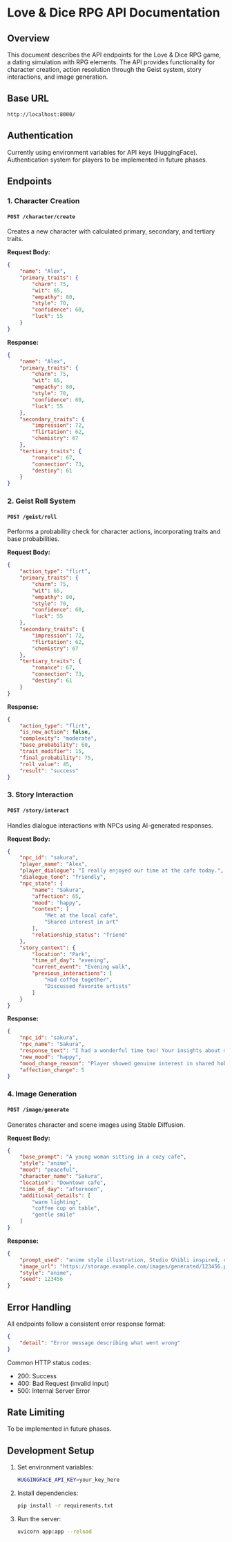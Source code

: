 # Love & Dice RPG API Documentation

## Overview
This document describes the API endpoints for the Love & Dice RPG game, a dating simulation with RPG elements. The API provides functionality for character creation, action resolution through the Geist system, story interactions, and image generation.

## Base URL
```
http://localhost:8000/
```

## Authentication
Currently using environment variables for API keys (HuggingFace). Authentication system for players to be implemented in future phases.

## Endpoints

### 1. Character Creation
#### `POST /character/create`
Creates a new character with calculated primary, secondary, and tertiary traits.

**Request Body:**
```json
{
    "name": "Alex",
    "primary_traits": {
        "charm": 75,
        "wit": 65,
        "empathy": 80,
        "style": 70,
        "confidence": 60,
        "luck": 55
    }
}
```

**Response:**
```json
{
    "name": "Alex",
    "primary_traits": {
        "charm": 75,
        "wit": 65,
        "empathy": 80,
        "style": 70,
        "confidence": 60,
        "luck": 55
    },
    "secondary_traits": {
        "impression": 72,
        "flirtation": 62,
        "chemistry": 67
    },
    "tertiary_traits": {
        "romance": 67,
        "connection": 73,
        "destiny": 61
    }
}
```

### 2. Geist Roll System
#### `POST /geist/roll`
Performs a probability check for character actions, incorporating traits and base probabilities.

**Request Body:**
```json
{
    "action_type": "flirt",
    "primary_traits": {
        "charm": 75,
        "wit": 65,
        "empathy": 80,
        "style": 70,
        "confidence": 60,
        "luck": 55
    },
    "secondary_traits": {
        "impression": 72,
        "flirtation": 62,
        "chemistry": 67
    },
    "tertiary_traits": {
        "romance": 67,
        "connection": 73,
        "destiny": 61
    }
}
```

**Response:**
```json
{
    "action_type": "flirt",
    "is_new_action": false,
    "complexity": "moderate",
    "base_probability": 60,
    "trait_modifier": 15,
    "final_probability": 75,
    "roll_value": 45,
    "result": "success"
}
```

### 3. Story Interaction
#### `POST /story/interact`
Handles dialogue interactions with NPCs using AI-generated responses.

**Request Body:**
```json
{
    "npc_id": "sakura",
    "player_name": "Alex",
    "player_dialogue": "I really enjoyed our time at the cafe today.",
    "dialogue_tone": "friendly",
    "npc_state": {
        "name": "Sakura",
        "affection": 65,
        "mood": "happy",
        "context": [
            "Met at the local cafe",
            "Shared interest in art"
        ],
        "relationship_status": "friend"
    },
    "story_context": {
        "location": "Park",
        "time_of_day": "evening",
        "current_event": "Evening walk",
        "previous_interactions": [
            "Had coffee together",
            "Discussed favorite artists"
        ]
    }
}
```

**Response:**
```json
{
    "npc_id": "sakura",
    "npc_name": "Sakura",
    "response_text": "I had a wonderful time too! Your insights about modern art were fascinating.",
    "new_mood": "happy",
    "mood_change_reason": "Player showed genuine interest in shared hobby",
    "affection_change": 5
}
```

### 4. Image Generation
#### `POST /image/generate`
Generates character and scene images using Stable Diffusion.

**Request Body:**
```json
{
    "base_prompt": "A young woman sitting in a cozy cafe",
    "style": "anime",
    "mood": "peaceful",
    "character_name": "Sakura",
    "location": "Downtown cafe",
    "time_of_day": "afternoon",
    "additional_details": [
        "warm lighting",
        "coffee cup on table",
        "gentle smile"
    ]
}
```

**Response:**
```json
{
    "prompt_used": "anime style illustration, Studio Ghibli inspired, character named Sakura, A young woman sitting in a cozy cafe, in Downtown cafe, during afternoon, peaceful atmosphere, warm lighting, coffee cup on table, gentle smile, masterpiece, best quality, highly detailed, beautiful composition, sharp focus",
    "image_url": "https://storage.example.com/images/generated/123456.png",
    "style": "anime",
    "seed": 123456
}
```

## Error Handling
All endpoints follow a consistent error response format:

```json
{
    "detail": "Error message describing what went wrong"
}
```

Common HTTP status codes:
- 200: Success
- 400: Bad Request (invalid input)
- 500: Internal Server Error

## Rate Limiting
To be implemented in future phases.

## Development Setup
1. Set environment variables:
   ```bash
   HUGGINGFACE_API_KEY=your_key_here
   ```

2. Install dependencies:
   ```bash
   pip install -r requirements.txt
   ```

3. Run the server:
   ```bash
   uvicorn app:app --reload
   ``` 